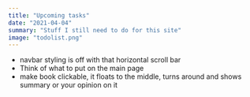 ```yaml
---
title: "Upcoming tasks"
date: "2021-04-04"
summary: "Stuff I still need to do for this site"
image: "todolist.png"
---
```


- navbar styling is off with that horizontal scroll bar
- Think of what to put on the main page
- make book clickable, it floats to the middle, turns around and shows summary or your opinion on it
